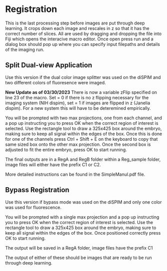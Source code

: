 # Registration

This is the last processing step before images are put through deep learning. It crops down each image and rescales in z so that it has the correct number of slices. All are used by dragging and dropping the file into Fiji which opens the interacive macro editor. Once open press run and a dialog box should pop up where you can specify input filepaths and details of the imaging run.

## Split Dual-view Application
Use this version if the dual color image splitter was used on the diSPIM and two different colors of fluoresence were imaged.

**New Update as of 03/30/2023**
There is now a variable zFlip specified on line 23 of the macro. Set = 0 if there is no z flipping necessary for the imaging system (NIH dispim), set = 1 if images are flipped in z (Janelia dispim). For a new system this will have to be deteremined empirically.

You will be prompted with two max projections, one from each channel, and a pop up instructing you to press OK when the correct region of interest is selected. Use the rectangle tool to draw a 325x425 box around the embryo, making sure to keep all signal within the edges of the box. Once this is done for one of the channels press Ctrl + Shift + E on the keyboard to copy that same sized box onto the other max projection. Once the second box is adjusted to fit the entire embryo, press OK to start running.

The final outputs are in a RegA and RegB folder within a Reg_sample folder, image files will either have the prefix C1 or C2.

More detailed instructions can be found in the SimpleManul.pdf file.

## Bypass Registration
Use this version if bypass mode was used on the diSPIM and only one color was used for fluorescence.

You will be prompted with a single max projection and a pop up instructing you to press OK when the correct region of interest is selected. Use the rectangle tool to draw a 325x425 box around the embryo, making sure to keep all signal within the edges of the box. Once positioned correctly press OK to start running.
  
The output will be saved in a RegA folder, image files have the prefix C1




The output of either of these should be images that are ready to be run through deep learning. 
